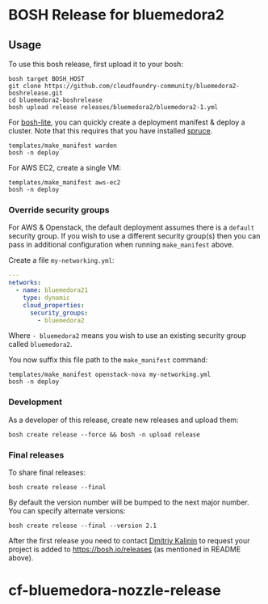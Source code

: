 # BOSH Release for bluemedora2

## Usage

To use this bosh release, first upload it to your bosh:

```
bosh target BOSH_HOST
git clone https://github.com/cloudfoundry-community/bluemedora2-boshrelease.git
cd bluemedora2-boshrelease
bosh upload release releases/bluemedora2/bluemedora2-1.yml
```

For [bosh-lite](https://github.com/cloudfoundry/bosh-lite), you can quickly create a deployment manifest & deploy a cluster. Note that this requires that you have installed [spruce](https://github.com/geofffranks/spruce).

```
templates/make_manifest warden
bosh -n deploy
```

For AWS EC2, create a single VM:

```
templates/make_manifest aws-ec2
bosh -n deploy
```

### Override security groups

For AWS & Openstack, the default deployment assumes there is a `default` security group. If you wish to use a different security group(s) then you can pass in additional configuration when running `make_manifest` above.

Create a file `my-networking.yml`:

``` yaml
---
networks:
  - name: bluemedora21
    type: dynamic
    cloud_properties:
      security_groups:
        - bluemedora2
```

Where `- bluemedora2` means you wish to use an existing security group called `bluemedora2`.

You now suffix this file path to the `make_manifest` command:

```
templates/make_manifest openstack-nova my-networking.yml
bosh -n deploy
```

### Development

As a developer of this release, create new releases and upload them:

```
bosh create release --force && bosh -n upload release
```

### Final releases

To share final releases:

```
bosh create release --final
```

By default the version number will be bumped to the next major number. You can specify alternate versions:


```
bosh create release --final --version 2.1
```

After the first release you need to contact [Dmitriy Kalinin](mailto://dkalinin@pivotal.io) to request your project is added to https://bosh.io/releases (as mentioned in README above).
# cf-bluemedora-nozzle-release
